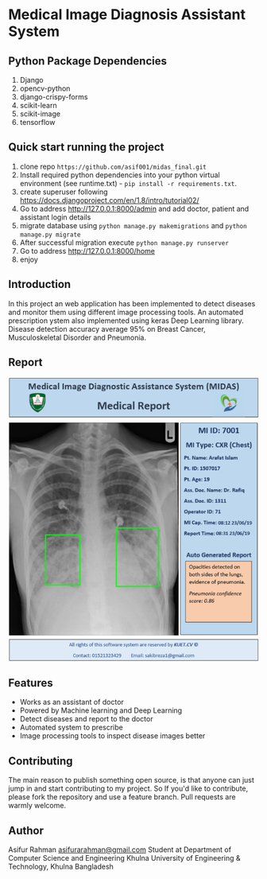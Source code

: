 # Medical Image Diagnosis Assistant System

## Python Package Dependencies
1. Django
2. opencv-python
3. django-crispy-forms
4. scikit-learn
5. scikit-image
6. tensorflow

## Quick start running the project
 1. clone repo `https://github.com/asif001/midas_final.git`
 2. Install required python dependencies into your python virtual environment (see runtime.txt) - `pip install -r requirements.txt`.
 5. create superuser following https://docs.djangoproject.com/en/1.8/intro/tutorial02/
 6. Go to address http://127.0.0.1:8000/admin and add doctor, patient and assistant login details
 7. migrate database using `python manage.py makemigrations` and `python manage.py migrate`
 8. After successful migration execute `python manage.py runserver`
 9. Go to address http://127.0.0.1:8000/home
10. enjoy

## Introduction
In this project an web application has been implemented to detect diseases and monitor them using different image processing tools.
An automated prescription ystem also implemented using keras Deep Learning library. Disease detection accuracy average 95% on Breast Cancer, Musculoskeletal Disorder and Pneumonia.

## Report
![Generated Report](media/report.PNG)

## Features
* Works as an assistant of doctor
* Powered by Machine learning and Deep Learning
* Detect diseases and report to the doctor
* Automated system to prescribe
* Image processing tools to inspect disease images better

## Contributing
The main reason to publish something open source, is that anyone can just jump in and start contributing to my project.
So If you'd like to contribute, please fork the repository and use a feature branch. Pull requests are warmly welcome.


## Author
Asifur Rahman
asifurarahman@gmail.com
Student at Department of Computer Science and Engineering
Khulna University of Engineering & Technology, Khulna
Bangladesh
